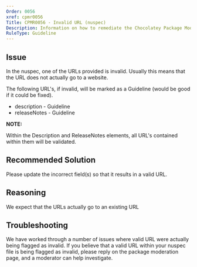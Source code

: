 ```yaml
---
Order: 0056
xref: cpmr0056
Title: CPMR0056 - Invalid URL (nuspec)
Description: Information on how to remediate the Chocolatey Package Moderation Rule 0056
RuleType: Guideline
---
```


## Issue

In the nuspec, one of the URLs provided is invalid. Usually this means that the URL does not actually go to a website.

The following URL's, if invalid, will be marked as a Guideline (would be good if it could be fixed).

* description - Guideline
* releaseNotes - Guideline

**NOTE:**

Within the Description and ReleaseNotes elements, all URL's contained within them will be validated.

## Recommended Solution

Please update the incorrect field(s) so that it results in a valid URL.

## Reasoning

We expect that the URLs actually go to an existing URL

## Troubleshooting

We have worked through a number of issues where valid URL were actually being flagged as invalid.  If you believe that a valid URL within your nuspec file is being flagged as invalid, please reply on the package moderation page, and a moderator can help investigate.
